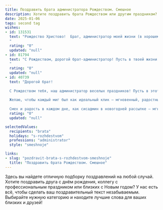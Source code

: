 ```yaml
---
title: Поздравить брата администратора Рождеством. Смешное
description: Хотите поздравить брата Рождеством или другим праздником? Наш ИИ создаст незабываемое поздравление, а вы обязательно выделитесь среди других.  
date: 2025-01-06
tags: second tag
wishes:
- id: 131531
  text: "Рождество Христово!  Брат, администратор моей жизни (в хорошем смысле, конечно!), поздравляю!  Пусть в твоей \"административной\" деятельности в этом году будет поменьше багов, а бонусов — как снега зимой!  Желаю тебе волшебных праздников, горы подарков и чтобы все твои планы успешно \"запустились\" в Новом году!  С Рождеством!
  "
  rating: "0"
  updated: "null"
- id: 81794
  text: "С Рождеством, дорогой брат-администратор! Пусть в твоей жизни будет как можно больше \"пользователей\", а \"ошибок\" - как можно меньше, желательно, только в новогоднем салате!  😜
  "
  rating: "0"
  updated: "null"
- id: 40739
  text: "Дорогой брат!
  
  С Рождеством тебя, наш администратор веселых праздников! Пусть в этот светлый день все вирусы недоразумений покинут ваш компьютер, а в жизни установится только удачный софт! Пусть напоминания о работе не отвлекают от вас, ведь сегодня все задачи по настройке радости уже выполнены!
  
  Желаю, чтобы каждый миг был как идеальный клик – мгновенный, радостный и без зависаний. Пусть святые силы переполнит твою внутреннюю базу данных счастья, и обновления происходят только к лучшему!
  
  Смех и радость в каждом дне, как сисадмин в новогодней рассылке – мгновенно и без отказов! С Рождеством, брат!"
  rating: "0"
  updated: "null"

selectedValues:
  recipients: "brata"
  holidays: "s-rozhdestvom"
  professions: "administrator"
  style: "smeshnoje"

links:
- slug: "pozdravit-brata-s-rozhdestvom-smeshnoje"
  title: "Поздравить брата Рождеством. Смешное"
---
```


Здесь вы найдете отличную подборку поздравлений на любой случай.
Хотите поздравить друга с днём рождения, коллегу с профессиональным праздником или близких с Новым годом? У нас есть всё, чтобы сделать ваш поздравительный текст незабываемым. Выбирайте нужную категорию и находите лучшие слова для ваших близких и друзей!
